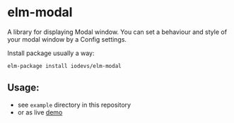 # elm-modal
A library for displaying Modal window. You can set a behaviour and style of your modal window by a Config settings.

Install package usually a way:
```
elm-package install iodevs/elm-modal
```


## Usage:
* see `example` directory in this repository
* or as live [demo](https://iodevs.github.io/elm-modal)
